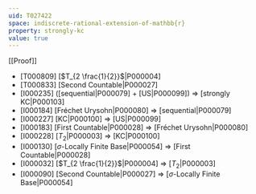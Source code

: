 ```yaml
---
uid: T027422
space: indiscrete-rational-extension-of-mathbb{r}
property: strongly-kc
value: true
---
```

[[Proof]]

* [T000809] [$T_{2 \frac{1}{2}}$|P000004]
* [T000833] [Second Countable|P000027]
* [I000235] ([sequential|P000079] + [US|P000099]) => [strongly KC|P000103]
* [I000184] [Fréchet Urysohn|P000080] => [sequential|P000079]
* [I000227] [KC|P000100] => [US|P000099]
* [I000183] [First Countable|P000028] => [Fréchet Urysohn|P000080]
* [I000228] [$T_2$|P000003] => [KC|P000100]
* [I000130] [$\sigma$-Locally Finite Base|P000054] => [First Countable|P000028]
* [I000032] [$T_{2 \frac{1}{2}}$|P000004] => [$T_2$|P000003]
* [I000090] [Second Countable|P000027] => [$\sigma$-Locally Finite Base|P000054]


